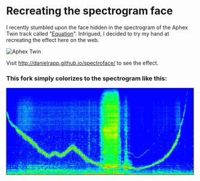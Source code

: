 # Recreating the spectrogram face

I recently stumbled upon the face hidden in the spectrogram of the Aphex Twin track
called "[Equation](https://www.youtube.com/watch?v=M9xMuPWAZW8#t=328)".
Intrigued, I decided to try my hand at recreating the effect here on the web.

![Aphex Twin](img/aphexBW.png)

Visit http://danielrapp.github.io/spectroface/ to see the effect.


### This fork simply colorizes to the spectrogram like this:
![Colors!](img/spectrogram-colorized.png)
